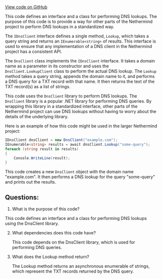 [View code on GitHub](https://github.com/NethermindEth/nethermind/src/Nethermind/Nethermind.Network.Dns/IDnsClient.cs)

This code defines an interface and a class for performing DNS lookups. The purpose of this code is to provide a way for other parts of the Nethermind project to perform DNS lookups in a standardized way. 

The `IDnsClient` interface defines a single method, `Lookup`, which takes a query string and returns an `IEnumerable<string>` of results. This interface is used to ensure that any implementation of a DNS client in the Nethermind project has a consistent API.

The `DnsClient` class implements the `IDnsClient` interface. It takes a domain name as a parameter in its constructor and uses the `DnsClient.LookupClient` class to perform the actual DNS lookup. The `Lookup` method takes a query string, appends the domain name to it, and performs a DNS query for a TXT record with that name. It then returns the text of the TXT record(s) as a list of strings.

This code uses the `DnsClient` library to perform DNS lookups. The `DnsClient` library is a popular .NET library for performing DNS queries. By wrapping this library in a standardized interface, other parts of the Nethermind project can use DNS lookups without having to worry about the details of the underlying library.

Here is an example of how this code might be used in the larger Nethermind project:

```csharp
IDnsClient dnsClient = new DnsClient("example.com");
IEnumerable<string> results = await dnsClient.Lookup("some-query");
foreach (string result in results)
{
    Console.WriteLine(result);
}
```

This code creates a new `DnsClient` object with the domain name "example.com". It then performs a DNS lookup for the query "some-query" and prints out the results.
## Questions: 
 1. What is the purpose of this code?
   
   This code defines an interface and a class for performing DNS lookups using the DnsClient library.

2. What dependencies does this code have?
   
   This code depends on the DnsClient library, which is used for performing DNS queries.

3. What does the Lookup method return?
   
   The Lookup method returns an asynchronous enumerable of strings, which represent the TXT records returned by the DNS query.